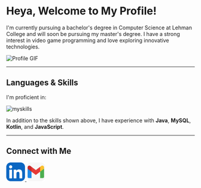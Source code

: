 # Heya, Welcome to My Profile!

I'm currently pursuing a bachelor's degree in Computer Science at Lehman College and will soon be pursuing my master's degree. I have a strong interest in video game programming and love exploring innovative technologies.

![Profile GIF](https://github.com/user-attachments/assets/e7077028-4eb0-44e3-a77e-2fe91e379ba7)

---

## Languages & Skills

I'm proficient in:

![myskills](https://skillicons.dev/icons?i=java,mysql,nodejs,kotlin)

In addition to the skills shown above, I have experience with **Java**, **MySQL**, **Kotlin**, and **JavaScript**.

---

## Connect with Me

<a href="https://www.linkedin.com/in/angel-doqaj-550552354">
  <img src="https://github.com/tandpfun/skill-icons/raw/main/icons/LinkedIn.svg" height="50" alt="LinkedIn Icon"/>
</a>
<a href="mailto:angeljosephdoqaj@gmail.com">
  <img src="https://github.com/tandpfun/skill-icons/raw/main/icons/Gmail-Light.svg" height="50" alt="Gmail Icon"/>
</a>
